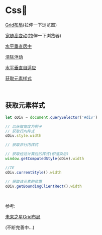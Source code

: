 # Css🌈

[Grid布局](https://output.jsbin.com/zudase)(拉伸一下浏览器)

[宽随高变动](https://jsbin.com/totiqus/edit?js,output)(拉伸一下浏览器)

[水平垂直居中](https://jsbin.com/hurobez/1/edit?html,css,output)

[清除浮动](https://jsbin.com/pakumec/2/edit?html,css,output)

[水平垂直自适应](https://jsbin.com/dejavec/edit?html,css,output)

[获取元素样式](#获取元素样式)

&nbsp;

## 获取元素样式

```javascript
let oDiv = document.querySelector('#div')

// 以获取宽度为例子
// 获取行内样式
oDiv.style.width

// 获取非行内样式

// 获取经过计算后的样式(即渲染后)
window.getComputedStyle(oDiv).width

//IE
oDiv.currentStyle().width

// 获取该元素的位置
oDiv.getBoundingClientRect().width
```

&nbsp;

参考:

[未来之星Grid布局](https://juejin.im/post/59c722b35188257a125d7960)

(不断完善中...)